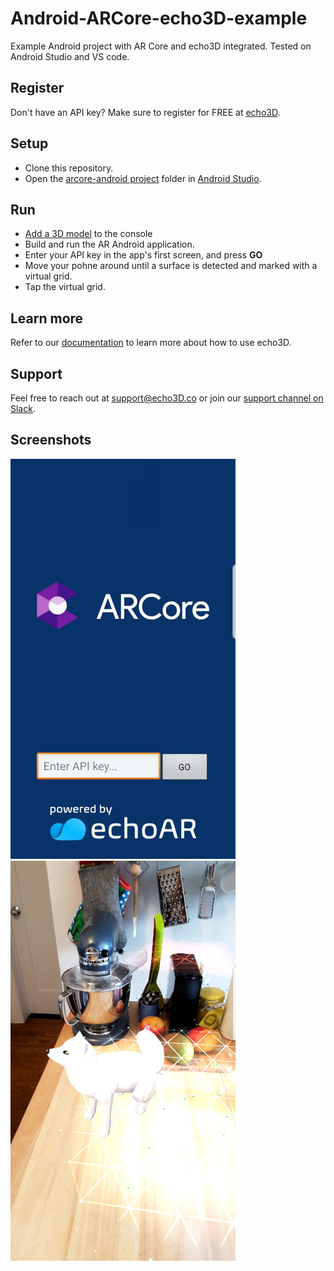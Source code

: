 # Android-ARCore-echo3D-example
Example Android project with AR Core and echo3D integrated. Tested on Android Studio and VS code.

## Register
Don't have an API key? Make sure to register for FREE at [echo3D](https://console.echo3D.co/#/auth/register).

## Setup
* Clone this repository.
* Open the [arcore-android project](/arcore-android) folder in [Android Studio](https://developer.android.com/studio).

## Run
* [Add a 3D model](https://docs.echo3D.co/quickstart/add-a-3d-model) to the console
* Build and run the AR Android application.
* Enter your API key in the app's first screen, and press **GO**
* Move your pohne around until a surface is detected and marked with a virtual grid.
* Tap the virtual grid.

## Learn more
Refer to our [documentation](https://docs.echo3D.co/) to learn more about how to use echo3D.

## Support
Feel free to reach out at [support@echo3D.co](mailto:support@echo3D.co) or join our [support channel on Slack](https://go.echo3D.co/join).

## Screenshots
![start screen](/screenshots/start%20screen.jpg)
![fox](/screenshots/fox.jpg)
